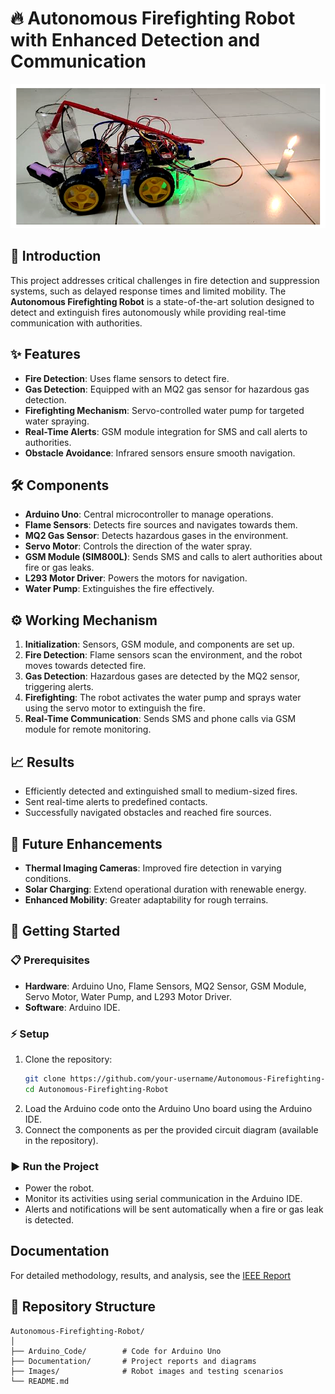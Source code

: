 # 🔥 Autonomous Firefighting Robot with Enhanced Detection and Communication  

![Autonomous Firefighting Robot](https://github.com/Jaffer74/Autonomous-Firefighting-Robot-with-Enhanced-Detection-and-Communication-/blob/main/Enhanced_Firefighting_Robot.png) 

## 🌟 Introduction  
This project addresses critical challenges in fire detection and suppression systems, such as delayed response times and limited mobility. The **Autonomous Firefighting Robot** is a state-of-the-art solution designed to detect and extinguish fires autonomously while providing real-time communication with authorities.  

## ✨ Features  
- **Fire Detection**: Uses flame sensors to detect fire.  
- **Gas Detection**: Equipped with an MQ2 gas sensor for hazardous gas detection.  
- **Firefighting Mechanism**: Servo-controlled water pump for targeted water spraying.  
- **Real-Time Alerts**: GSM module integration for SMS and call alerts to authorities.  
- **Obstacle Avoidance**: Infrared sensors ensure smooth navigation.  

## 🛠️ Components  
- **Arduino Uno**: Central microcontroller to manage operations.  
- **Flame Sensors**: Detects fire sources and navigates towards them.  
- **MQ2 Gas Sensor**: Detects hazardous gases in the environment.  
- **Servo Motor**: Controls the direction of the water spray.  
- **GSM Module (SIM800L)**: Sends SMS and calls to alert authorities about fire or gas leaks.  
- **L293 Motor Driver**: Powers the motors for navigation.  
- **Water Pump**: Extinguishes the fire effectively.  

## ⚙️ Working Mechanism  
1. **Initialization**: Sensors, GSM module, and components are set up.  
2. **Fire Detection**: Flame sensors scan the environment, and the robot moves towards detected fire.  
3. **Gas Detection**: Hazardous gases are detected by the MQ2 sensor, triggering alerts.  
4. **Firefighting**: The robot activates the water pump and sprays water using the servo motor to extinguish the fire.  
5. **Real-Time Communication**: Sends SMS and phone calls via GSM module for remote monitoring.  

## 📈 Results  
- Efficiently detected and extinguished small to medium-sized fires.  
- Sent real-time alerts to predefined contacts.  
- Successfully navigated obstacles and reached fire sources.  

## 🚀 Future Enhancements  
- **Thermal Imaging Cameras**: Improved fire detection in varying conditions.  
- **Solar Charging**: Extend operational duration with renewable energy.  
- **Enhanced Mobility**: Greater adaptability for rough terrains.  

## 🏁 Getting Started  

### 📋 Prerequisites  
- **Hardware**: Arduino Uno, Flame Sensors, MQ2 Sensor, GSM Module, Servo Motor, Water Pump, and L293 Motor Driver.  
- **Software**: Arduino IDE.

### ⚡ Setup  
1. Clone the repository:  
   ```bash
   git clone https://github.com/your-username/Autonomous-Firefighting-Robot.git
   cd Autonomous-Firefighting-Robot
2. Load the Arduino code onto the Arduino Uno board using the Arduino IDE.  
3. Connect the components as per the provided circuit diagram (available in the repository).  

### ▶️ Run the Project  
- Power the robot.  
- Monitor its activities using serial communication in the Arduino IDE.  
- Alerts and notifications will be sent automatically when a fire or gas leak is detected.

## Documentation
For detailed methodology, results, and analysis, see the [IEEE Report](https://github.com/Jaffer74/Autonomous-Firefighting-Robot-with-Enhanced-Detection-and-Communication-/blob/main/Autonomous%20Fire%20Fighting%20Robot%20Report.pdf)

## 📂 Repository Structure  
```plaintext
Autonomous-Firefighting-Robot/
│
├── Arduino_Code/        # Code for Arduino Uno
├── Documentation/       # Project reports and diagrams
├── Images/              # Robot images and testing scenarios
└── README.md
```


